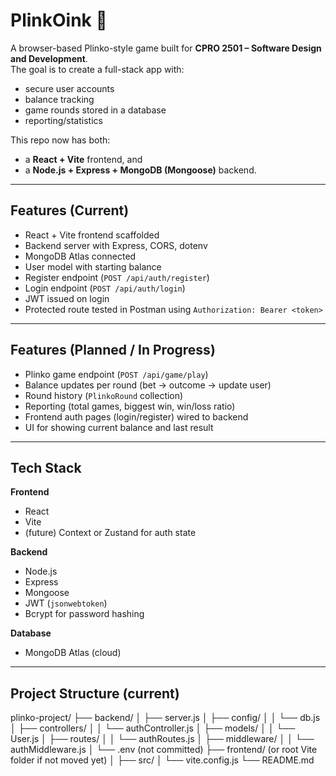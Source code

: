# PlinkOink 🎯

A browser-based Plinko-style game built for **CPRO 2501 – Software Design and Development**.  
The goal is to create a full-stack app with:

- secure user accounts
- balance tracking
- game rounds stored in a database
- reporting/statistics

This repo now has both:

- a **React + Vite** frontend, and
- a **Node.js + Express + MongoDB (Mongoose)** backend.

---

## Features (Current)

- React + Vite frontend scaffolded
- Backend server with Express, CORS, dotenv
- MongoDB Atlas connected
- User model with starting balance
- Register endpoint (`POST /api/auth/register`)
- Login endpoint (`POST /api/auth/login`)
- JWT issued on login
- Protected route tested in Postman using `Authorization: Bearer <token>`

---

## Features (Planned / In Progress)

- Plinko game endpoint (`POST /api/game/play`)
- Balance updates per round (bet → outcome → update user)
- Round history (`PlinkoRound` collection)
- Reporting (total games, biggest win, win/loss ratio)
- Frontend auth pages (login/register) wired to backend
- UI for showing current balance and last result

---

## Tech Stack

**Frontend**

- React
- Vite
- (future) Context or Zustand for auth state

**Backend**

- Node.js
- Express
- Mongoose
- JWT (`jsonwebtoken`)
- Bcrypt for password hashing

**Database**

- MongoDB Atlas (cloud)

---

## Project Structure (current)

plinko-project/
├── backend/
│ ├── server.js
│ ├── config/
│ │ └── db.js
│ ├── controllers/
│ │ └── authController.js
│ ├── models/
│ │ └── User.js
│ ├── routes/
│ │ └── authRoutes.js
│ ├── middleware/
│ │ └── authMiddleware.js
│ └── .env (not committed)
├── frontend/ (or root Vite folder if not moved yet)
│ ├── src/
│ └── vite.config.js
└── README.md

```

```
